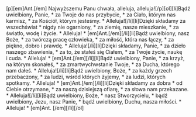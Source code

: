 [p][em]Ant.[/em] Najwyższemu Panu chwała, alleluja, alleluja![/p][ol][li]Bądź uwielbiony, Panie, * za Twoje do nas przybycie, * za Ciało, którym nas karmisz, * za Kościół, którym jesteśmy. * Alleluja![/li][li]Dzięki składamy za wszechświat * nigdy nie ogarniony, * za ziemię, nasze mieszkanie, * za światło, wodę i życie. * Alleluja! * [em]Ant.[/em][/li][li]Bądź uwielbiony, nasz Boże, * za twórczą pracę człowieka, * za miłość, która nas łączy, * za piękno, dobro i prawdę. * Alleluja![/li][li]Dzięki składamy, Panie, * za dzieło naszego zbawienia, * za to, że stałeś się Ciałem, * za Twoje życie, naukę i cuda. * Alleluja! * [em]Ant.[/em][/li][li]Bądź uwielbiony, Panie, * za krzyż, na którym skonałeś, * za zmartwychwstanie Twoje, * za Ducha, którego nam dałeś. * Alleluja![/li][li]Bądź uwielbiony, Boże, * za każdy grzech przebaczony, * za ludzi, wśród których żyjemy, * za ludzi, których spotkamy. * Alleluja! * [em]Ant.[/em][/li][li]Dzięki składamy za dobra * od Ciebie otrzymane, * za naszą dzisiejszą ofiarę, * za słowa nam przekazane. * Alleluja![/li][li]Bądź uwielbiony, Boże, * nasz Stworzycielu, * bądź uwielbiony, Jezu, nasz Panie, * bądź uwielbiony, Duchu, nasza miłości. * Alleluja! * [em]Ant. [/em][/li][/ol]